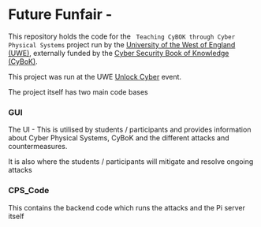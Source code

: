# Future Funfair - 

This repository holds the code for the ` Teaching CyBOK through Cyber Physical Systems` project run by the [University of the West of England (UWE)](https://www.uwe.ac.uk/), externally funded by the [Cyber Security Book of Knowledge (CyBoK)](https://www.cybok.org/). 

This project was run at the UWE [Unlock Cyber](https://www.unlockcyber.com/) event.

The project itself has two main code bases

### GUI

The UI - This is utilised by students / participants and provides information about Cyber Physical Systems, CyBoK and the different attacks and countermeasures. 

It is also where the students / participants will mitigate and resolve ongoing attacks

### CPS_Code

This contains the backend code which runs the attacks and the Pi server itself